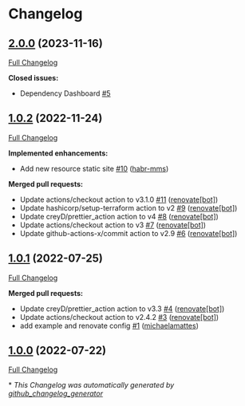 # Changelog

## [2.0.0](https://github.com/telekom-mms/terraform-azurerm-app-service/tree/2.0.0) (2023-11-16)

[Full Changelog](https://github.com/telekom-mms/terraform-azurerm-app-service/compare/1.0.2...2.0.0)

**Closed issues:**

- Dependency Dashboard [\#5](https://github.com/telekom-mms/terraform-azurerm-app-service/issues/5)

## [1.0.2](https://github.com/telekom-mms/terraform-azurerm-app-service/tree/1.0.2) (2022-11-24)

[Full Changelog](https://github.com/telekom-mms/terraform-azurerm-app-service/compare/1.0.1...1.0.2)

**Implemented enhancements:**

- Add new resource static site [\#10](https://github.com/telekom-mms/terraform-azurerm-app-service/pull/10) ([habr-mms](https://github.com/habr-mms))

**Merged pull requests:**

- Update actions/checkout action to v3.1.0 [\#11](https://github.com/telekom-mms/terraform-azurerm-app-service/pull/11) ([renovate[bot]](https://github.com/apps/renovate))
- Update hashicorp/setup-terraform action to v2 [\#9](https://github.com/telekom-mms/terraform-azurerm-app-service/pull/9) ([renovate[bot]](https://github.com/apps/renovate))
- Update creyD/prettier\_action action to v4 [\#8](https://github.com/telekom-mms/terraform-azurerm-app-service/pull/8) ([renovate[bot]](https://github.com/apps/renovate))
- Update actions/checkout action to v3 [\#7](https://github.com/telekom-mms/terraform-azurerm-app-service/pull/7) ([renovate[bot]](https://github.com/apps/renovate))
- Update github-actions-x/commit action to v2.9 [\#6](https://github.com/telekom-mms/terraform-azurerm-app-service/pull/6) ([renovate[bot]](https://github.com/apps/renovate))

## [1.0.1](https://github.com/telekom-mms/terraform-azurerm-app-service/tree/1.0.1) (2022-07-25)

[Full Changelog](https://github.com/telekom-mms/terraform-azurerm-app-service/compare/1.0.0...1.0.1)

**Merged pull requests:**

- Update creyD/prettier\_action action to v3.3 [\#4](https://github.com/telekom-mms/terraform-azurerm-app-service/pull/4) ([renovate[bot]](https://github.com/apps/renovate))
- Update actions/checkout action to v2.4.2 [\#3](https://github.com/telekom-mms/terraform-azurerm-app-service/pull/3) ([renovate[bot]](https://github.com/apps/renovate))
- add example and renovate config [\#1](https://github.com/telekom-mms/terraform-azurerm-app-service/pull/1) ([michaelamattes](https://github.com/michaelamattes))

## [1.0.0](https://github.com/telekom-mms/terraform-azurerm-app-service/tree/1.0.0) (2022-07-22)

[Full Changelog](https://github.com/telekom-mms/terraform-azurerm-app-service/compare/e5a19391336c8e71c678e167fbdb0736ade8e816...1.0.0)



\* *This Changelog was automatically generated by [github_changelog_generator](https://github.com/github-changelog-generator/github-changelog-generator)*
